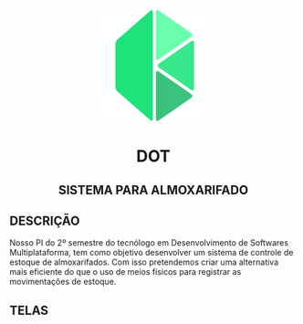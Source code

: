 <div align="center">
  <img src="./imagens/logo.png" alt="DOT logo" width="200"/>
  <h1>DOT</h1>
  <h2>SISTEMA PARA ALMOXARIFADO</h2>
</div>

<h2>DESCRIÇÃO</h2>
<p>Nosso PI do 2º semestre do tecnólogo em Desenvolvimento de Softwares Multiplataforma, tem como objetivo desenvolver um sistema de controle de estoque de almoxarifados. Com isso pretendemos criar uma alternativa mais eficiente do que o uso de meios físicos para registrar as movimentações de estoque.</p>

<h2>TELAS</h2>

